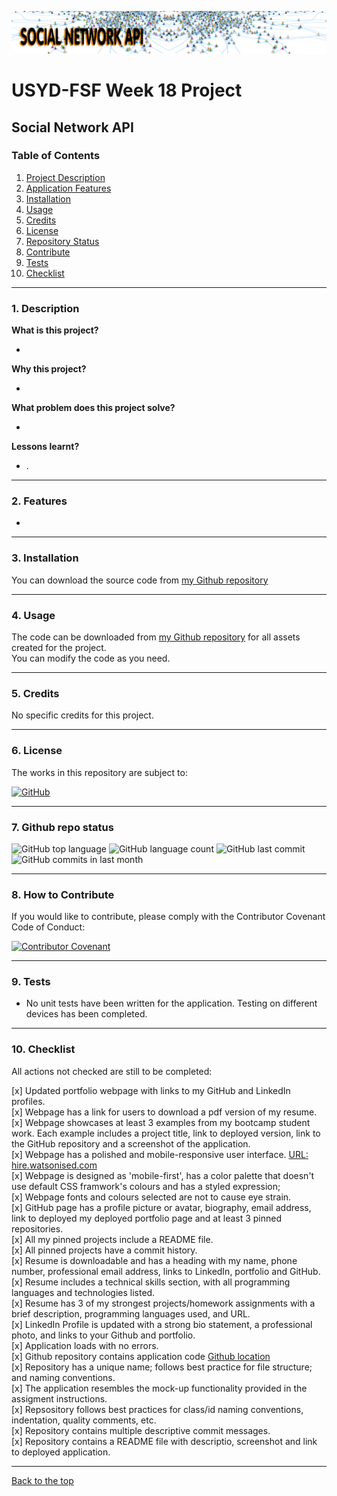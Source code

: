 ![Mark Watson](./assets/social-network-banner.jpg)

# USYD-FSF Week 18 Project

## Social Network API

### Table of Contents  
  
   1. [Project Description](#1-description)
   2. [Application Features](#2-features)
   3. [Installation](#3-installation)
   4. [Usage](#4-usage)
   5. [Credits](#5-credits)
   6. [License](#6-license)
   7. [Repository Status](#7-github-repo-status)
   8. [Contribute](#8-how-to-contribute)
   9. [Tests](#9-tests)
   10. [Checklist](#10-checklist)

---

### 1. Description  

**What is this project?**  

* 

**Why this project?**  

* 



**What problem does this project solve?**  

* 

**Lessons learnt?**  

* .

---

### 2. Features  

* 

---

### 3. Installation

You can download the source code from [my Github repository](https://github.com/Mark33Mark/social-network-api)  

---

### 4. Usage  

The code can be downloaded from [my Github repository](https://github.com/Mark33Mark/social-network-api) for all assets created for the project.  
You can modify the code as you need.

---

### 5. Credits  

No specific credits for this project.

---

### 6. License  

 The works in this repository are subject to:  

[![GitHub](https://img.shields.io/github/license/Mark33Mark/FSF-dev-portfolio-2)](doc/LICENSE.md)

---

### 7. Github repo status  

![GitHub top language](https://img.shields.io/github/languages/top/Mark33Mark/social-network-api)
![GitHub language count](https://img.shields.io/github/languages/count/Mark33Mark/social-network-api)
![GitHub last commit](https://img.shields.io/github/last-commit/Mark33Mark/social-network-api)
![GitHub commits in last month](https://img.shields.io/github/commit-activity/m/Mark33Mark/social-network-api)

---

### 8. How to Contribute  

 If you would like to contribute, please comply with the Contributor Covenant Code of Conduct:  

[![Contributor Covenant](https://img.shields.io/badge/Contributor%20Covenant-2.1-4baaaa.svg)](doc/code_of_conduct.md)

---

### 9. Tests  

* No unit tests have been written for the application.  Testing on different devices has been completed.

---

### 10. Checklist  

 All actions not checked are still to be completed:  

[x]  Updated portfolio webpage with links to my GitHub and LinkedIn profiles.  
[x]  Webpage has a link for users to download a pdf version of my resume.  
[x]  Webpage showcases at least 3 examples from my bootcamp student work.  Each example includes a project title, link to deployed version, link to the GitHub repository and a screenshot of the application.  
[x]  Webpage has a polished and mobile-responsive user interface. [URL: hire.watsonised.com](https://hire.watsonised.com)  
[x]  Webpage is designed as 'mobile-first', has a color palette that doesn't use default CSS framwork's colours and has a styled expression;  
[x]  Webpage fonts and colours selected are not to cause eye strain.  
[x]  GitHub page has a profile picture or avatar, biography, email address, link to deployed my deployed portfolio page and at least 3 pinned repositories.  
[x]  All my pinned projects include a README file.  
[x]  All pinned projects have a commit history.  
[x]  Resume is downloadable and has a heading with my name, phone number, professional email address, links to LinkedIn, portfolio and GitHub.  
[x]  Resume includes a technical skills section, with all programming languages and technologies listed.  
[x]  Resume has 3 of my strongest projects/homework assignments with a brief description, programming languages used, and URL.  
[x]  LinkedIn Profile is updated with a strong bio statement, a professional photo, and links to your Github and portfolio.  
[x]  Application loads with no errors.  
[x]  Github repository contains application code [Github location](https://github.com/Mark33Mark/FSF-dev-portfolio-2)  
[x]  Repository has a unique name; follows best practice for file structure; and naming conventions.  
[x]  The application resembles the mock-up functionality provided in the assigment instructions.  
[x]  Repsository follows best practices for class/id naming conventions, indentation, quality comments, etc.  
[x]  Repository contains multiple descriptive commit messages.  
[x]  Repository contains a README file with descriptio, screenshot and link to deployed application.  

---

[Back to the top](#usyd-fsf-week-18-project)  
